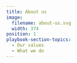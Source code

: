 ```yaml
---
title: About us
image:
  filename: about-us.svg
  width: 374
position: 1
playbook-section-topics:
  - Our values
  - What we do
---
```

